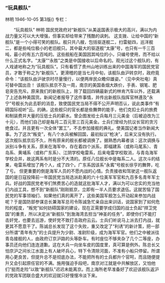 ### “玩具舰队”
林明
1946-10-05
第3版()
专栏：

　　“玩具舰队”
    林明
    国民党政府对“新舰队”从美返国表示极大的高兴，满以为内战力量又可以大大增强，但事实却给带来了残酷的讽刺。
    这支拨、让给中国的“新舰队”是一个小得可笑的舰队。舰只共八艘，包括驱逐舰二，扫雷艇四，巡洋舰二，都是些吨位极小的老旧舰只。其中最大的驱逐舰“太康”号，也只有一千三百吨，最小的有五六百吨的。这些舰船在美国因其吨位的小，只编号使用，而不给以什么正式名字。“太康”“永胜”之类是中国接收以后命名的。观光过这个舰队的，有人戏谑地称之为“玩具舰队”。只有看惯了贵州山地训练出来的中国海军的国民党官员，才敢于称之为“新舰队”。更滑稽的是当七月中旬，该舰队由沪转京时，政府竟命令：“该舰队由沪驶京时尽量慢行，以便两岸民众瞻仰雄姿。”（见中央社电）真可替中国出丑！
    该舰队抵京不及一周，南京的美国香烟大跌价，手表、钢笔、肥皂突告充斥。原来我们的新舰队上，除了载回四辆最新式的林肯汽车以外，还载满了上述各种美国货。新闻记者报导了这件事情，并传出新舰队指挥官林遵及“永宁”号舰长为此去职的消息，致使国民党当局不得不公开声明否认，说此类事件“有碍国际视听”云。的确，这些舰只的官长都是些舞弊的能手，他们克扣士兵的旅费和制装费并大量的压低士兵的薪水。曾企图发给士兵每月三元美金（后被迫改为三十元），而他们自己却是每月二百元至三百元美金。士兵们曾经为抗议长官的贪污绝食过。并且更有一次全体“罢工”，不去参加接舰的典礼。使美国记者当作新闻大事。为了这次“叛变”，有八个水兵被解回国，最初拟议“枪决”，后来又没有执行。
    这次舰队抵京后不久，所有原来的舰长都被调换了。据熟悉内幕者谈：这次调换与派别斗争有关系，原来在海军中，存在着四个派系，即福建系（或称马尾系）、青岛系、黄埔系（或称广东系）、江阴学校电雷系，后来电雷学校取消，与青岛海军学校合并，故这两系有时是分不大清的。原任八位舰长中是每系二人。这次斗的结果，电雷系增加了两个人，成了四个。广东系因该系“永寗”号舰长徐亨的舞弊，吃了亏。
    但更重要的倒是海军人员的不愿内战的心情。负责接收和驾驶这一舰队返国的是日寇投降前一年国民党当局选派赴美的六十位美军军官和九百多名青年军士兵。好战的国民党老爷们煞费苦心的造就这批海军人才，满以为可以忠实的充当他们内战工具，想不到“新舰队”刚刚抵京，立即有一半人员要求退伍。这就苦恼了国民党的军事领袖们、如果他们真的离开了，这些美国军舰怎么开动起来参加内战呢？于是国防部参谋总长兼海军总司令陈诚急忙亲自出来训话，说国家到了如何危险的程度，“叛党”如何妨碍国家的建设，现在正需要学成归国的战士负起“捍卫党国”的重责，所以决定派“新舰队”到渤海湾去担当“神圣的任务”，即使你们不能打击奸党，也要去巡游，使奸党不致打击政府云云。士兵们听说马上派去打内战，就更其不愿意干了。陈诚总长发现了这个失败，重又改定了“利诱”的新计策，把一部分所谓“青年有为”的士兵提升为少尉、准尉阶级，成为海军军官。他们之中被派往青岛接舰的人，由政府订京沪路的头等卧车。有时座位不够夹杂了几个二等座，办事员还向他们连连道歉。这在大兵一向坐车皮的国度里，真可算是例外。陈总长又怕京沪之间长江水面上有人破坏兵心，特下令清除河面，不准有小船只停留。所谓用心更良苦，但提升总不是彻底办法，不能把所有的士兵都升个官呵，而且随便提升又会引起原任官的不满。施用强迫手段吧，南京对江就是中共解放区，又怕他们“挺而走险”以致“新舰队”迟迟未能离京。而上海所老早准备好了欢迎该舰队返沪的党政军团联合盛大的欢迎就只好慢慢冷淡下来。
